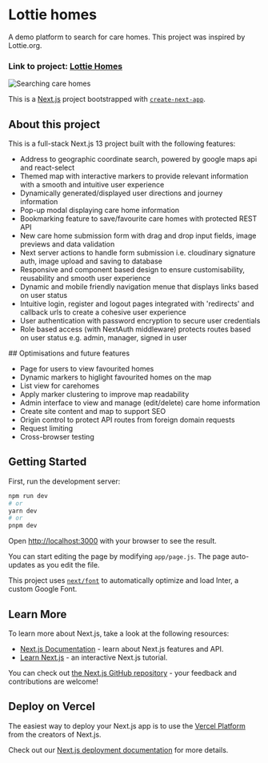 # Lottie homes

A demo platform to search for care homes. This project was inspired by Lottie.org.

### Link to project: [Lottie Homes](https://lottiehome.vercel.app/)
![Searching care homes](lottie-readme.gif?raw=true "Searching care homes")

This is a [Next.js](https://nextjs.org/) project bootstrapped with [`create-next-app`](https://github.com/vercel/next.js/tree/canary/packages/create-next-app).

## About this project

This is a full-stack Next.js 13 project built with the following features:

- Address to geographic coordinate search, powered by google maps api and react-select
- Themed map with interactive markers to provide relevant information with a smooth and intuitive user experience
- Dynamically generated/displayed user directions and journey information
- Pop-up modal displaying care home information
- Bookmarking feature to save/favourite care homes with protected REST API
- New care home submission form with drag and drop input fields, image previews and data validation
- Next server actions to handle form submission i.e. cloudinary signature auth, image upload and saving to database 
- Responsive and component based design to ensure customisability, reusability and smooth user experience
- Dynamic and mobile friendly navigation menue that displays links based on user status
- Intuitive login, register and logout pages integrated with 'redirects' and callback urls to create a cohesive user experience 
- User authentication with password encryption to secure user credentials
- Role based access (with NextAuth middleware) protects routes based on user status e.g. admin, manager, signed in user

## Optimisations and future features
- Page for users to view favourited homes
- Dynamic markers to higlight favourited homes on the map
- List view for carehomes
- Apply marker clustering to improve map readability 
- Admin interface to view and manage (edit/delete) care home information
- Create site content and map to support SEO
- Origin control to protect API routes from foreign domain requests
- Request limiting
- Cross-browser testing


## Getting Started

First, run the development server:

```bash
npm run dev
# or
yarn dev
# or
pnpm dev
```

Open [http://localhost:3000](http://localhost:3000) with your browser to see the result.

You can start editing the page by modifying `app/page.js`. The page auto-updates as you edit the file.

This project uses [`next/font`](https://nextjs.org/docs/basic-features/font-optimization) to automatically optimize and load Inter, a custom Google Font.

## Learn More

To learn more about Next.js, take a look at the following resources:

- [Next.js Documentation](https://nextjs.org/docs) - learn about Next.js features and API.
- [Learn Next.js](https://nextjs.org/learn) - an interactive Next.js tutorial.

You can check out [the Next.js GitHub repository](https://github.com/vercel/next.js/) - your feedback and contributions are welcome!

## Deploy on Vercel

The easiest way to deploy your Next.js app is to use the [Vercel Platform](https://vercel.com/new?utm_medium=default-template&filter=next.js&utm_source=create-next-app&utm_campaign=create-next-app-readme) from the creators of Next.js.

Check out our [Next.js deployment documentation](https://nextjs.org/docs/deployment) for more details.
